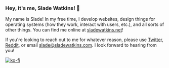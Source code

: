 ### Hey, it's me, Slade Watkins! 👀 

<!--
**sladewatkins/sladewatkins** is a ✨ _special_ ✨ repository because its `README.md` (this file) appears on your GitHub profile.

Here are some ideas to get you started:

- 🔭 I’m currently working on ...
- 🌱 I’m currently learning ...
- 👯 I’m looking to collaborate on ...
- 🤔 I’m looking for help with ...
- 💬 Ask me about ...
- 📫 How to reach me: ...
- 😄 Pronouns: ...
- ⚡ Fun fact: ...
-->

My name is Slade! In my free time, I develop websites, design things for operating systems (how they work, interact with users, etc.), and all sorts of other things. You can find me online at [sladewatkins.net](https://www.sladewatkins.net)!

If you're looking to reach out to me for whatever reason, please use [Twitter](https://twitter.com/sladewatkins), [Reddit](https://www.reddit.com/u/sladeiam), or email [slade@sladewatkins.com](mailto:slade@sladewatkins.com). I look forward to hearing from you!

[![ko-fi](https://ko-fi.com/img/githubbutton_sm.svg)](https://ko-fi.com/O4O34KS9A)
